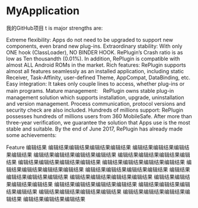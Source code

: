 # MyApplication
我的GitHub项目
t is major strengths are:

Extreme flexibility: Apps do not need to be upgraded to support new components, even brand new plug-ins.
Extraordinary stability: With only ONE hook (ClassLoader), NO BINDER HOOK. RePlugin’s Crash ratio is as low as Ten thousandth (0.01%). In addition, RePlugin is compatible with almost ALL Android ROMs in the market.
Rich features: RePlugin supports almost all features seamlessly as an installed application, including static Receiver, Task-Affinity, user-defined Theme, AppCompat, DataBinding, etc.
Easy integration: It takes only couple lines to access, whether plug-ins or main programs.
Mature management:　RePlugin owns stable plug-in management solution which supports installation, upgrade, uninstallation and version management. Process communication, protocol versions and security check are also included.
Hundreds of millions support: RePlugin possesses hundreds of millions users from 360 MobileSafe. After more than three-year verification, we guarantee the solution that Apps use is the most stable and suitable.
By the end of June 2017, RePlugin has already made some achievements:

Feature
编辑结果
编辑结果编辑结果编辑结果编辑结果
编辑结果编辑结果编辑结果编辑结果
编辑结果编辑结果编辑结果编辑结果
编辑结果编辑结果编辑结果编辑结果
编辑结果编辑结果编辑结果编辑结果
编辑结果编辑结果编辑结果编辑结果
编辑结果编辑结果编辑结果编辑结果
编辑结果编辑结果编辑结果编辑结果
编辑结果编辑结果编辑结果编辑结果
编辑结果编辑结果编辑结果编辑结果
编辑结果编辑结果编辑结果编辑结果
编辑结果编辑结果编辑结果编辑结果
编辑结果编辑结果编辑结果编辑结果
编辑结果编辑结果编辑结果编辑结果
编辑结果编辑结果编辑结果编辑结果
编辑结果编辑结果编辑结果
